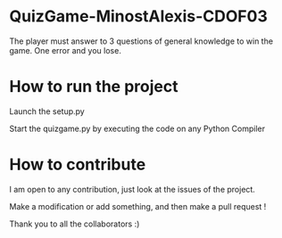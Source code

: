 # QuizGame-MinostAlexis-CDOF03

The player must answer to 3 questions of general knowledge to win the game. One error and you lose.

# How to run the project

Launch the setup.py

Start the quizgame.py by executing the code on any Python Compiler

# How to contribute

I am open to any contribution, just look at the issues of the project.

Make a modification or add something, and then make a pull request !

Thank you to all the collaborators :)
